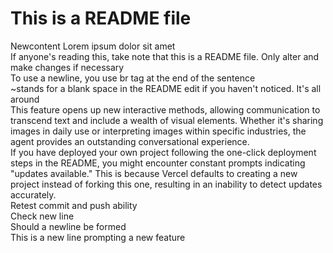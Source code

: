 # This is a README file
Newcontent Lorem ipsum dolor sit amet <br />
If anyone's reading this, take note that this is a README file. Only alter and make changes if necessary <br />
To use a newline, you use br tag at the end of the sentence <br />
~stands for a blank space in the README edit if you haven't noticed. It's all around <br />
This feature opens up new interactive methods, allowing communication to transcend text and include a wealth of visual elements. Whether it's sharing images in daily use or interpreting images within specific industries, the agent provides an outstanding conversational experience. <br />
If you have deployed your own project following the one-click deployment steps in the README, you might encounter constant prompts indicating "updates available." This is because Vercel defaults to creating a new project instead of forking this one, resulting in an inability to detect updates accurately. <br />
Retest commit and push ability <br />
Check new line <br />
Should a newline be formed <br />
This is a new line prompting a new feature <br />
